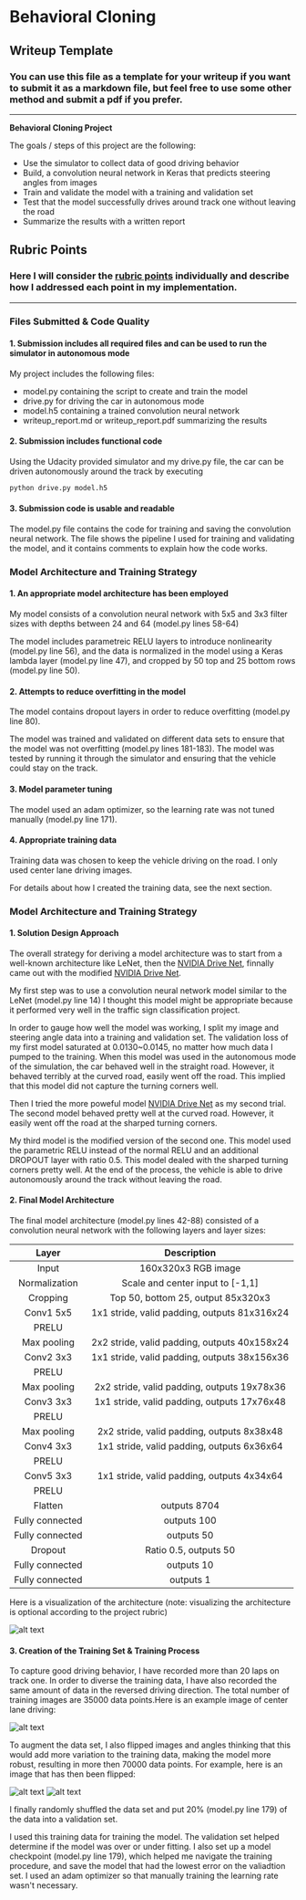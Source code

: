 # **Behavioral Cloning** 

## Writeup Template

### You can use this file as a template for your writeup if you want to submit it as a markdown file, but feel free to use some other method and submit a pdf if you prefer.

---

**Behavioral Cloning Project**

The goals / steps of this project are the following:
* Use the simulator to collect data of good driving behavior
* Build, a convolution neural network in Keras that predicts steering angles from images
* Train and validate the model with a training and validation set
* Test that the model successfully drives around track one without leaving the road
* Summarize the results with a written report


[//]: # (Image References)

[image1]: ./figures/driveNet.png "Model Visualization"
[image2]: ./figures/center_2017_03_23_22_53_22_491.jpg
[image3]: ./figures/flipped_center_2017_03_23_22_53_22_491.jpg

## Rubric Points
### Here I will consider the [rubric points](https://review.udacity.com/#!/rubrics/432/view) individually and describe how I addressed each point in my implementation.  

---
### Files Submitted & Code Quality

#### 1. Submission includes all required files and can be used to run the simulator in autonomous mode

My project includes the following files:
* model.py containing the script to create and train the model
* drive.py for driving the car in autonomous mode
* model.h5 containing a trained convolution neural network 
* writeup_report.md or writeup_report.pdf summarizing the results

#### 2. Submission includes functional code
Using the Udacity provided simulator and my drive.py file, the car can be driven autonomously around the track by executing 
```sh
python drive.py model.h5
```

#### 3. Submission code is usable and readable

The model.py file contains the code for training and saving the convolution neural network. The file shows the pipeline I used for training and validating the model, and it contains comments to explain how the code works.

### Model Architecture and Training Strategy

#### 1. An appropriate model architecture has been employed

My model consists of a convolution neural network with 5x5 and 3x3 filter sizes with depths between 24 and 64 (model.py lines 58-64) 

The model includes parametreic RELU layers to introduce nonlinearity (model.py line 56), and the data is normalized in the model using a Keras lambda layer (model.py line 47), and cropped by 50 top and 25 bottom rows (model.py line 50). 

#### 2. Attempts to reduce overfitting in the model

The model contains dropout layers in order to reduce overfitting (model.py line 80). 

The model was trained and validated on different data sets to ensure that the model was not overfitting (model.py lines 181-183). The model was tested by running it through the simulator and ensuring that the vehicle could stay on the track.

#### 3. Model parameter tuning

The model used an adam optimizer, so the learning rate was not tuned manually (model.py line 171).

#### 4. Appropriate training data

Training data was chosen to keep the vehicle driving on the road. I only used center lane driving images.

For details about how I created the training data, see the next section. 

### Model Architecture and Training Strategy

#### 1. Solution Design Approach

The overall strategy for deriving a model architecture was to start from a well-known architecture like LeNet, then the [NVIDIA Drive Net](https://devblogs.nvidia.com/parallelforall/deep-learning-self-driving-cars/), finnally came out with the modified [NVIDIA Drive Net](https://devblogs.nvidia.com/parallelforall/deep-learning-self-driving-cars/).

My first step was to use a convolution neural network model similar to the LeNet (model.py line 14) I thought this model might be appropriate because it performed very well in the traffic sign classification project. 

In order to gauge how well the model was working, I split my image and steering angle data into a training and validation set. The validation loss of my first model saturated at 0.0130~0.0145, no matter how much data I pumped to the training. When this model was used in the autonomous mode of the simulation, the car behaved well in the straight road. However, it behaved terribly at the curved road, easily went off the road. This implied that this model did not capture the turning corners well.

Then I tried the more poweful model [NVIDIA Drive Net](https://devblogs.nvidia.com/parallelforall/deep-learning-self-driving-cars/) as my second trial. The second model behaved pretty well at the curved road. However, it easily went off the road at the sharped turning corners.

My third model is the modified version of the second one. This model used the parametric RELU instead of the normal RELU and an additional DROPOUT layer with ratio 0.5. This model dealed with the sharped turning corners pretty well. At the end of the process, the vehicle is able to drive autonomously around the track without leaving the road.

#### 2. Final Model Architecture

The final model architecture (model.py lines 42-88) consisted of a convolution neural network with the following layers and layer sizes:

| Layer         		|     Description	        					| 
|:---------------------:|:---------------------------------------------:| 
| Input         		| 160x320x3 RGB image   						|
| Normalization         | Scale and center input to [-1,1]				|
| Cropping              | Top 50, bottom 25, output 85x320x3			| 
| Conv1 5x5     	    | 1x1 stride, valid padding, outputs 81x316x24 	|
| PRELU					|												|
| Max pooling       	| 2x2 stride, valid padding, outputs 40x158x24 	|
| Conv2 3x3     	    | 1x1 stride, valid padding, outputs 38x156x36 	|
| PRELU					|												|
| Max pooling       	| 2x2 stride, valid padding, outputs 19x78x36 	|
| Conv3 3x3     	    | 1x1 stride, valid padding, outputs 17x76x48 	|
| PRELU					|												|
| Max pooling       	| 2x2 stride, valid padding, outputs 8x38x48 	|
| Conv4 3x3     	    | 1x1 stride, valid padding, outputs 6x36x64 	|
| PRELU					|												|
| Conv5 3x3     	    | 1x1 stride, valid padding, outputs 4x34x64 	|
| PRELU					|												|
| Flatten	            | outputs 8704     								|
| Fully connected 	    | outputs 100       							|
| Fully connected 	    | outputs 50       							    |
| Dropout 	            | Ratio 0.5, outputs 50       					|
| Fully connected 	    | outputs 10       							    |
| Fully connected 	    | outputs 1       							    |

Here is a visualization of the architecture (note: visualizing the architecture is optional according to the project rubric)

![alt text][image1]

#### 3. Creation of the Training Set & Training Process

To capture good driving behavior, I have recorded more than 20 laps on track one. In order to diverse the training data, I have also recorded the same amount of data in the reversed driving direction. The total number of training images are 35000 data points.Here is an example image of center lane driving:

![alt text][image2]

To augment the data set, I also flipped images and angles thinking that this would add more variation to the training data, making the model more robust, resulting in more then 70000 data points. For example, here is an image that has then been flipped:

![alt text][image2]
![alt text][image3]

I finally randomly shuffled the data set and put 20% (model.py line 179) of the data into a validation set. 

I used this training data for training the model. The validation set helped determine if the model was over or under fitting. I also set up a model checkpoint (model.py line 179), which helped me navigate the training procedure, and save the model that had the lowest error on the valiadtion set. I used an adam optimizer so that manually training the learning rate wasn't necessary.
